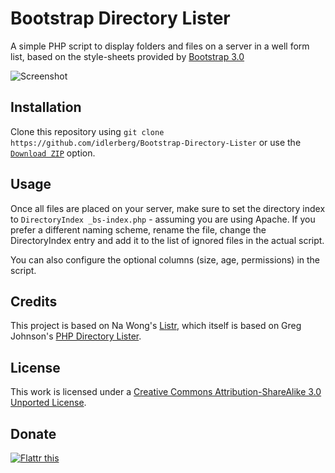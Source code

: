 # Bootstrap Directory Lister

A simple PHP script to display folders and files on a server in a well form list, based on the style-sheets provided by [Bootstrap 3.0](http://getbootstrap.com)

![Screenshot](https://raw.github.com/idleberg/Bootstrap-Directory-Lister/master/screenshot.png)

## Installation

Clone this repository using `git clone https://github.com/idlerberg/Bootstrap-Directory-Lister` or use the [`Download ZIP`](https://github.com/idleberg/Bootstrap-Directory-Lister/archive/master.zip) option.

## Usage

Once all files are placed on your server, make sure to set the directory index to `DirectoryIndex _bs-index.php` - assuming you are using Apache. If you prefer a different naming scheme, rename the file, change the DirectoryIndex entry and add it to the list of ignored files in the actual script.

You can also configure the optional columns (size, age, permissions) in the script.

## Credits

This project is based on Na Wong's [Listr](http://nadesign.net/listr/), which itself is based on Greg Johnson's [PHP Directory Lister](http://greg-j.com/phpdl/).

## License

This work is licensed under a [Creative Commons Attribution-ShareAlike 3.0 Unported License](http://creativecommons.org/licenses/by-sa/3.0/deed.en_US).

## Donate

[![Flattr this](https://api.flattr.com/button/flattr-badge-large.png)](https://flattr.com/submit/auto?user_id=idleberg&url=https://github.com/idleberg/Bootstrap-Directory-Lister)